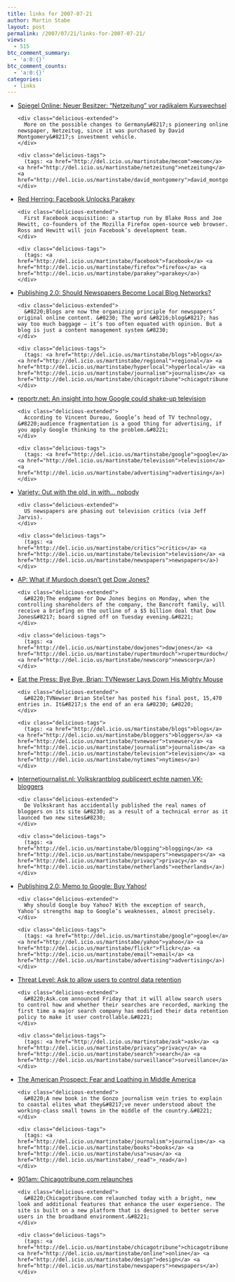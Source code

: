 ```yaml
---
title: links for 2007-07-21
author: Martin Stabe
layout: post
permalink: /2007/07/21/links-for-2007-07-21/
views:
  - 515
btc_comment_summary:
  - 'a:0:{}'
btc_comment_counts:
  - 'a:0:{}'
categories:
  - links
---
```

<ul class="delicious">
  <li>
    <div class="delicious-link">
      <a href="http://www.spiegel.de/netzwelt/web/0,1518,494903,00.html">Spiegel Online: Neuer Besitzer: &#8220;Netzeitung&#8221; vor radikalem Kurswechsel</a>
    </div>
    
    <div class="delicious-extended">
      More on the possible changes to Germany&#8217;s pioneering online newspaper, Netzeitug, since it was purchased by David Montgomery&#8217;s investment vehicle.
    </div>
    
    <div class="delicious-tags">
      (tags: <a href="http://del.icio.us/martinstabe/mecom">mecom</a> <a href="http://del.icio.us/martinstabe/netzeitung">netzeitung</a> <a href="http://del.icio.us/martinstabe/david_montgomery">david_montgomery</a>)
    </div>
  </li>
  
  <li>
    <div class="delicious-link">
      <a href="http://www.redherring.com/Article.aspx?a=22927&#038;hed=Facebook+Unlocks+Parakey">Red Herring: Facebook Unlocks Parakey</a>
    </div>
    
    <div class="delicious-extended">
      First Facebook acquisition: a startup run by Blake Ross and Joe Hewitt, co-founders of the Mozilla Firefox open-source web browser. Ross and Hewitt will join Facebook’s development team.
    </div>
    
    <div class="delicious-tags">
      (tags: <a href="http://del.icio.us/martinstabe/facebook">facebook</a> <a href="http://del.icio.us/martinstabe/firefox">firefox</a> <a href="http://del.icio.us/martinstabe/parakey">parakey</a>)
    </div>
  </li>
  
  <li>
    <div class="delicious-link">
      <a href="http://publishing2.com/2007/07/20/should-newspapers-become-local-blog-networks/">Publishing 2.0: Should Newspapers Become Local Blog Networks?</a>
    </div>
    
    <div class="delicious-extended">
      &#8220;Blogs are now the organizing principle for newspapers’ original online content. &#8230; The word &#8216;blog&#8217; has way too much baggage — it’s too often equated with opinion. But a blog is just a content management system &#8230;
    </div>
    
    <div class="delicious-tags">
      (tags: <a href="http://del.icio.us/martinstabe/blogs">blogs</a> <a href="http://del.icio.us/martinstabe/regional">regional</a> <a href="http://del.icio.us/martinstabe/hyperlocal">hyperlocal</a> <a href="http://del.icio.us/martinstabe/journalism">journalism</a> <a href="http://del.icio.us/martinstabe/chicagotribune">chicagotribune</a>)
    </div>
  </li>
  
  <li>
    <div class="delicious-link">
      <a href="http://reportr.net/2007/07/20/an-insight-into-how-google-could-shake-up-television/">reportr.net: An insight into how Google could shake-up television</a>
    </div>
    
    <div class="delicious-extended">
      According to Vincent Dureau, Google’s head of TV technology, &#8220;audience fragmentation is a good thing for advertising, if you apply Google thinking to the problem.&#8221;
    </div>
    
    <div class="delicious-tags">
      (tags: <a href="http://del.icio.us/martinstabe/google">google</a> <a href="http://del.icio.us/martinstabe/television">television</a> <a href="http://del.icio.us/martinstabe/advertising">advertising</a>)
    </div>
  </li>
  
  <li>
    <div class="delicious-link">
      <a href="http://www.variety.com/article/VR1117968874.html?categoryId=21&#038;cs=1">Variety: Out with the old, in with&#8230; nobody</a>
    </div>
    
    <div class="delicious-extended">
      US newspapers are phasing out television critics (via Jeff Jarvis).
    </div>
    
    <div class="delicious-tags">
      (tags: <a href="http://del.icio.us/martinstabe/critics">critics</a> <a href="http://del.icio.us/martinstabe/television">television</a> <a href="http://del.icio.us/martinstabe/newspapers">newspapers</a>)
    </div>
  </li>
  
  <li>
    <div class="delicious-link">
      <a href="http://www.hemscott.com/news/latest-news/item.do?newsId=46868830927087">AP: What if Murdoch doesn&#8217;t get Dow Jones?</a>
    </div>
    
    <div class="delicious-extended">
      &#8220;The endgame for Dow Jones begins on Monday, when the controlling shareholders of the company, the Bancroft family, will receive a briefing on the outline of a $5 billion deal that Dow Jones&#8217; board signed off on Tuesday evening.&#8221;
    </div>
    
    <div class="delicious-tags">
      (tags: <a href="http://del.icio.us/martinstabe/dowjones">dowjones</a> <a href="http://del.icio.us/martinstabe/rupertmurdoch">rupertmurdoch</a> <a href="http://del.icio.us/martinstabe/newscorp">newscorp</a>)
    </div>
  </li>
  
  <li>
    <div class="delicious-link">
      <a href="http://www.huffingtonpost.com/2007/07/20/bye-bye-brian-tvnewser-_n_57201.html">Eat the Press: Bye Bye, Brian: TVNewser Lays Down His Mighty Mouse</a>
    </div>
    
    <div class="delicious-extended">
      &#8220;TVNewser Brian Stelter has posted his final post, 15,470 entries in. It&#8217;s the end of an era &#8230; &#8220;
    </div>
    
    <div class="delicious-tags">
      (tags: <a href="http://del.icio.us/martinstabe/blogs">blogs</a> <a href="http://del.icio.us/martinstabe/bloggers">bloggers</a> <a href="http://del.icio.us/martinstabe/tvnewser">tvnewser</a> <a href="http://del.icio.us/martinstabe/journalism">journalism</a> <a href="http://del.icio.us/martinstabe/television">television</a> <a href="http://del.icio.us/martinstabe/nytimes">nytimes</a>)
    </div>
  </li>
  
  <li>
    <div class="delicious-link">
      <a href="http://www.internetjournalist.nl/pivot/entry.php?id=588">Internetjournalist.nl: Volkskrantblog publiceert echte namen VK-bloggers</a>
    </div>
    
    <div class="delicious-extended">
      De Volkskrant has accidentally published the real names of bloggers on its site &#8230; as a result of a technical error as it launced two new sites&#8230;
    </div>
    
    <div class="delicious-tags">
      (tags: <a href="http://del.icio.us/martinstabe/blogging">blogging</a> <a href="http://del.icio.us/martinstabe/newspapers">newspapers</a> <a href="http://del.icio.us/martinstabe/privacy">privacy</a> <a href="http://del.icio.us/martinstabe/netherlands">netherlands</a>)
    </div>
  </li>
  
  <li>
    <div class="delicious-link">
      <a href="http://publishing2.com/2007/07/19/memo-to-google-buy-yahoo/">Publishing 2.0: Memo to Google: Buy Yahoo!</a>
    </div>
    
    <div class="delicious-extended">
      Why should Google buy Yahoo? With the exception of search, Yahoo’s strengths map to Google’s weaknesses, almost precisely.
    </div>
    
    <div class="delicious-tags">
      (tags: <a href="http://del.icio.us/martinstabe/google">google</a> <a href="http://del.icio.us/martinstabe/yahoo">yahoo</a> <a href="http://del.icio.us/martinstabe/flickr">flickr</a> <a href="http://del.icio.us/martinstabe/email">email</a> <a href="http://del.icio.us/martinstabe/advertising">advertising</a>)
    </div>
  </li>
  
  <li>
    <div class="delicious-link">
      <a href="http://blog.wired.com/27bstroke6/2007/07/ask-to-allow-us.html">Threat Level: Ask to allow users to control data retention</a>
    </div>
    
    <div class="delicious-extended">
      &#8220;Ask.com announced Friday that it will allow search users to control how and whether their searches are recorded, marking the first time a major search company has modified their data retention policy to make it user controllable.&#8221;
    </div>
    
    <div class="delicious-tags">
      (tags: <a href="http://del.icio.us/martinstabe/ask">ask</a> <a href="http://del.icio.us/martinstabe/privacy">privacy</a> <a href="http://del.icio.us/martinstabe/search">search</a> <a href="http://del.icio.us/martinstabe/surveillance">surveillance</a>)
    </div>
  </li>
  
  <li>
    <div class="delicious-link">
      <a href="http://www.prospect.org/cs/articles?article=fear_and_loathing_in_middle_america">The American Prospect: Fear and Loathing in Middle America</a>
    </div>
    
    <div class="delicious-extended">
      &#8220;A new book in the Gonzo journalism vein tries to explain to coastal elites what they&#8217;ve never understood about the working-class small towns in the middle of the country.&#8221;
    </div>
    
    <div class="delicious-tags">
      (tags: <a href="http://del.icio.us/martinstabe/journalism">journalism</a> <a href="http://del.icio.us/martinstabe/books">books</a> <a href="http://del.icio.us/martinstabe/usa">usa</a> <a href="http://del.icio.us/martinstabe/_read">_read</a>)
    </div>
  </li>
  
  <li>
    <div class="delicious-link">
      <a href="http://www.901am.com/2007/chicagotribunecom-relaunches.html">901am: Chicagotribune.com relaunches</a>
    </div>
    
    <div class="delicious-extended">
      &#8220;Chicagotribune.com relaunched today with a bright, new look and additional features that enhance the user experience. The site is built on a new platform that is designed to better serve users in the broadband environment.&#8221;
    </div>
    
    <div class="delicious-tags">
      (tags: <a href="http://del.icio.us/martinstabe/chicagotribune">chicagotribune</a> <a href="http://del.icio.us/martinstabe/online">online</a> <a href="http://del.icio.us/martinstabe/design">design</a> <a href="http://del.icio.us/martinstabe/newspapers">newspapers</a>)
    </div>
  </li>
</ul>